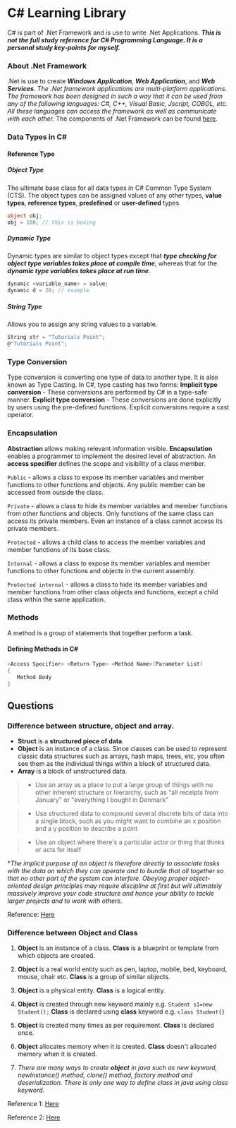 # C\# Learning Library
C\# is part of .Net Framework and is use to write .Net Applications. **_This is not the full study reference for C\# Programming Language. It is a personal study key-points for myself._** 


### About .Net Framework
.Net is use to create **_Windows Application_**, **_Web Application_**, and **_Web Services_**. _The .Net framework applications are multi-platform applications. The framework has been designed in such a way that it can be used from any of the following languages: C#, C++, Visual Basic, Jscript, COBOL, etc. All these languages can access the framework as well as communicate with each other._ The components of .Net Framework can be found [here](http://www.tutorialspoint.com/csharp/csharp_environment_setup.htm).


### Data Types in C\#
#### Reference Type
##### Object Type
The ultimate base class for all data types in C# Common Type System (CTS). The object types can be assigned values of any other types, **value types**, **reference types**, **predefined** or **user-defined** types.
```cs
object obj;
obj = 100; // this is boxing
```


##### Dynamic Type
Dynamic types are similar to object types except that **_type checking for object type variables takes place at compile time_**, whereas that for the **_dynamic type variables takes place at run time_**.
```cs
dynamic <variable_name> = value;
dynamic d = 20;	// example
```


##### String Type
Allows you to assign any string values to a variable.
```cs
String str = "Tutorials Point";
@"Tutorials Point";
```


### Type Conversion
Type conversion is converting one type of data to another type. It is also known as Type Casting. In C#, type casting has two forms:
**Implicit type conversion** - These conversions are performed by C# in a type-safe manner.
**Explicit type conversion** - These conversions are done explicitly by users using the pre-defined functions. Explicit conversions require a cast operator.


### Encapsulation
**Abstraction** allows making relevant information visible. **Encapsulation** enables a programmer to implement the desired level of abstraction.
An **access specifier** defines the scope and visibility of a class member.

`Public` - allows a class to expose its member variables and member functions to other functions and objects. Any public member can be accessed from outside the class.

`Private` - allows a class to hide its member variables and member functions from other functions and objects. Only functions of the same class can access its private members. Even an instance of a class cannot access its private members.

`Protected` - allows a child class to access the member variables and member functions of its base class.

`Internal` - allows a class to expose its member variables and member functions to other functions and objects in the current assembly.

`Protected internal` - allows a class to hide its member variables and member functions from other class objects and functions, except a child class within the same application.


### Methods
A method is a group of statements that together perform a task.


#### Defining Methods in C\#
```cs
<Access Specifier> <Return Type> <Method Name>(Parameter List)
{
   Method Body
}
```


## Questions
### Difference between structure, object and array.
- **Struct** is a **structured piece of data**. 
- **Object** is an instance of a class. Since classes can be used to represent classic data structures such as arrays, hash maps, trees, etc, you often see them as the individual things within a block of structured data.
- **Array** is a block of unstructured data. 

> - Use an array as a place to put a large group of things with no other inherent structure or hierarchy, such as "all receipts from January" or "everything I bought in Denmark"

> - Use structured data to compound several discrete bits of data into a single block, such as you might want to combine an x position and a y position to describe a point

> - Use an object where there's a particular actor or thing that thinks or acts for itself

*_The implicit purpose of an object is therefore directly to associate tasks with the data on which they can operate and to bundle that all together so that no other part of the system can interfere. Obeying proper object-oriented design principles may require discipline at first but will ultimately massively improve your code structure and hence your ability to tackle larger projects and to work with others._

Reference: [Here](http://stackoverflow.com/questions/4514582/whats-the-difference-between-an-object-and-a-struct-in-oop)


### Difference between Object and Class
1)	**Object** is an instance of a class.	**Class** is a blueprint or template from which objects are created.

2)	**Object** is a real world entity such as pen, laptop, mobile, bed, keyboard, mouse, chair etc.	**Class** is a group of similar objects.

3)	**Object** is a physical entity.	**Class** is a logical entity.

4)	**Object** is created through new keyword mainly e.g.
`Student s1=new Student();`
**Class** is declared using **class** keyword e.g.
`class Student{}`

5)	**Object** is created many times as per requirement.	**Class** is declared once.

6)	**Object** allocates memory when it is created.	**Class** doesn't allocated memory when it is created.

7)	_There are many ways to create **object** in java such as new keyword, newInstance() method, clone() method, factory method and deserialization.	There is only one way to define class in java using class keyword._

Reference 1: [Here](https://isocpp.org/wiki/faq/classes-and-objects)

Reference 2: [Here](http://www.javatpoint.com/difference-between-object-and-class)